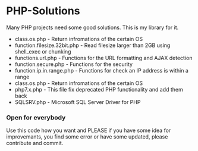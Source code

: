 # PHP-Solutions
Many PHP projects need some good solutions. This is my library for it.

- class.os.php - Return infromations of the certain OS
- function.filesize.32bit.php - Read filesize larger than 2GB using shell_exec or chunking
- functions.url.php - Functions for the URL formatting and AJAX detection
- function.secure.php - Functions for the security
- function.ip.in.range.php - Functions for check an IP address is within a range
- class.os.php - Return infromations of the certain OS
- php7.x.php - This file fix deprecated PHP functionality and add them back
- SQLSRV.php - Microsoft SQL Server Driver for PHP

### Open for everybody
Use this code how you want and PLEASE if you have some idea for improvemants, you find some error or have some updated, please contribute and commit.
